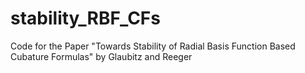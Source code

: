 # stability_RBF_CFs
Code for the Paper "Towards Stability of Radial Basis Function Based Cubature Formulas" by Glaubitz and Reeger
